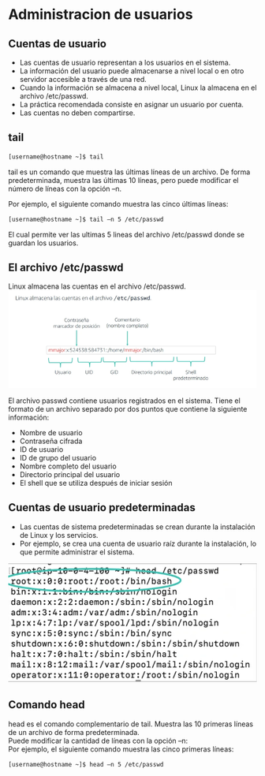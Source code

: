 # Administracion de usuarios

## Cuentas de usuario

- Las cuentas de usuario representan a los usuarios en el sistema.
- La información del usuario puede almacenarse a nivel local o en otro servidor accesible a través de una red.
- Cuando la información se almacena a nivel local, Linux la almacena en el archivo /etc/passwd.
- La práctica recomendada consiste en asignar un usuario por cuenta.
- Las cuentas no deben compartirse.

## tail

```bash
[username@hostname ~]$ tail
```

tail es un comando que muestra las últimas líneas de un archivo. De forma predeterminada, muestra las últimas 10 líneas,
pero puede modificar el número de líneas con la opción –n.

Por ejemplo, el siguiente comando muestra las cinco últimas líneas:

```bash
[username@hostname ~]$ tail –n 5 /etc/passwd
```

El cual permite ver las ultimas 5 lineas del archivo /etc/passwd donde se guardan los usuarios.

## El archivo /etc/passwd

Linux almacena las cuentas en el archivo /etc/passwd.
![El archivo /etc/passwd](img/archivo-etc.png "Archivo /etc/passwd")

El archivo passwd contiene usuarios registrados en el sistema.
Tiene el formato de un archivo separado por dos puntos que contiene la siguiente información:

- Nombre de usuario
- Contraseña cifrada
- ID de usuario
- ID de grupo del usuario
- Nombre completo del usuario
- Directorio principal del usuario
- El shell que se utiliza después de iniciar sesión

## Cuentas de usuario predeterminadas

- Las cuentas de sistema predeterminadas se crean durante la instalación de Linux y los servicios.
- Por ejemplo, se crea una cuenta de usuario raíz durante la instalación, lo que permite administrar el sistema.

![Cuantas de usuario predeterminidas](img/cuentas-prede.png "Cuantas de usuario predeterminidas")

## Comando head

head es el comando complementario de tail. Muestra las 10 primeras líneas de un archivo de forma predeterminada.  
Puede modificar la cantidad de líneas con la opción –n:  
Por ejemplo, el siguiente comando muestra las cinco primeras líneas:

```bash
[username@hostname ~]$ head –n 5 /etc/passwd
```
